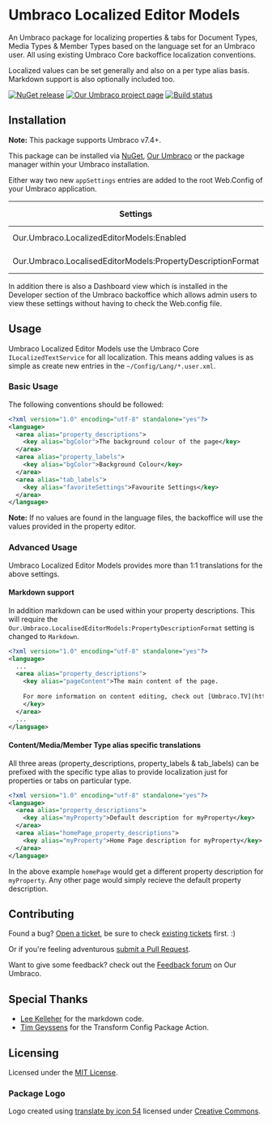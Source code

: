 # Umbraco Localized Editor Models

An Umbraco package for localizing properties & tabs for Document Types, Media Types & Member Types based on the language set for an Umbraco user. All using existing Umbraco Core backoffice localization conventions.

Localized values can be set generally and also on a per type alias basis. Markdown support is also optionally included too.

[![NuGet release](https://img.shields.io/nuget/v/Our.Umbraco.LocalizedEditorModels.svg)](https://www.nuget.org/packages/Our.Umbraco.LocalizedEditorModels)
[![Our Umbraco project page](https://img.shields.io/badge/our-umbraco-orange.svg)](https://our.umbraco.org/projects/backoffice-extensions/localized-editor-models/)
[![Build status](https://ci.appveyor.com/api/projects/status/8c38iaeyq5ib25hp?svg=true)](https://ci.appveyor.com/project/jamiepollock/umbraco-localized-editor-models)

## Installation

**Note:** This package supports Umbraco v7.4+.

This package can be installed via [NuGet](https://www.nuget.org/packages/Our.Umbraco.LocalizedEditorModels), [Our Umbraco](https://our.umbraco.org/projects/backoffice-extensions/localized-editor-models/) or the package manager within your Umbraco installation.

Either way two new `appSettings` entries are added to the root Web.Config of your Umbraco application.

| Settings                                                    | Values            | Default Value |
|-------------------------------------------------------------|-------------------|---------------|
| Our.Umbraco.LocalizedEditorModels:Enabled                   | True, False       | True          |
| Our.Umbraco.LocalisedEditorModels:PropertyDescriptionFormat | Default, Markdown | Default       |

In addition there is also a Dashboard view which is installed in the Developer section of the Umbraco backoffice which allows admin users to view these settings without having to check the Web.config file.

## Usage

Umbraco Localized Editor Models use the Umbraco Core `ILocalizedTextService` for all localization. This means adding values is as simple as create new entries in the `~/Config/Lang/*.user.xml`.

### Basic Usage

The following conventions should be followed:

``` xml
<?xml version="1.0" encoding="utf-8" standalone="yes"?>
<language>
  <area alias="property_descriptions">
    <key alias="bgColor">The background colour of the page</key>
  </area>
  <area alias="property_labels">
    <key alias="bgColor">Background Colour</key>
  </area>
  <area alias="tab_labels">
    <key alias="favoriteSettings">Favourite Settings</key>
  </area>
</language>
```

**Note:** If no values are found in the language files, the backoffice will use the values provided in the property editor.

### Advanced Usage

Umbraco Localized Editor Models provides more than 1:1 translations for the above settings. 

#### Markdown support
In addition markdown can be used within your property descriptions. This will require the `Our.Umbraco.LocalisedEditorModels:PropertyDescriptionFormat` setting is changed to `Markdown`.

``` xml
<?xml version="1.0" encoding="utf-8" standalone="yes"?>
<language>
  ...
  <area alias="property_descriptions">
    <key alias="pageContent">The main content of the page.
    
    For more information on content editing, check out [Umbraco.TV](https://umbraco.tv/)!
    </key>
  </area>
  ...
</language>
```

#### Content/Media/Member Type alias specific translations

All three areas (property\_descriptions, property\_labels & tab\_labels) can be prefixed with the specific type alias to provide localization just for properties or tabs on particular type.

``` xml
<?xml version="1.0" encoding="utf-8" standalone="yes"?>
<language>
  <area alias="property_descriptions">
    <key alias="myProperty">Default description for myProperty</key>
  </area>
  <area alias="homePage_property_descriptions">
    <key alias="myProperty">Home Page description for myProperty</key>
  </area>
</language>
```

In the above example `homePage` would get a different property description for `myProperty`. Any other page would simply recieve the default property description.

## Contributing

Found a bug? [Open a ticket](../../issues/new), be sure to check [existing tickets](../../issues) first. :)

Or if you're feeling adventurous [submit a Pull Request](../../pulls).

Want to give some feedback? check out the [Feedback forum](https://our.umbraco.org/projects/backoffice-extensions/localized-editor-models/feedback/) on Our Umbraco.

## Special Thanks

 - [Lee Kelleher](https://github.com/leekelleher/) for the markdown code.
 - [Tim Geyssens](https://github.com/TimGeyssens/) for the Transform Config Package Action.

## Licensing

Licensed under the [MIT License](License).

### Package Logo

Logo created using [translate by icon 54](https://thenounproject.com/icon/532871/) licensed under [Creative Commons](https://creativecommons.org/licenses/by/3.0/).